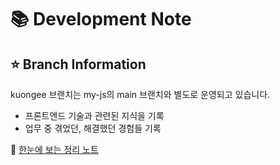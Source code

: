 :books: Development Note
===========================

:star: Branch Information
---------------------
kuongee 브랜치는 my-js의 main 브랜치와 별도로 운영되고 있습니다.

* 프론트엔드 기술과 관련된 지식을 기록
* 업무 중 겪었던, 해결했던 경험들 기록

📓 [한눈에 보는 정리 노트](https://kuongee.github.io/my-js)
